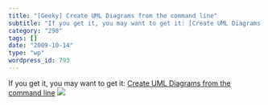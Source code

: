 ```yaml
---
title: "[Geeky] Create UML Diagrams from the command line"
subtitle: "If you get it, you may want to get it: [Create UML Diagrams from the command line](http://blog.10to1..."
category: "298"
tags: []
date: "2009-10-14"
type: "wp"
wordpress_id: 793
---
```

If you get it, you may want to get it: [Create UML Diagrams from the command line](http://blog.10to1.be/ruby/2009/10/13/yuml-me-gem/)
![](https://i0.wp.com/img.zemanta.com/pixy.gif?w=584)